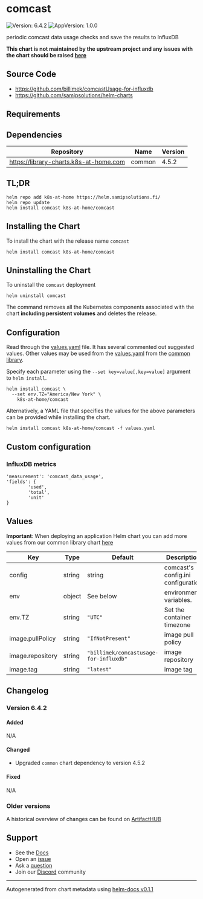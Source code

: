# comcast

![Version: 6.4.2](https://img.shields.io/badge/Version-6.4.2-informational?style=flat-square) ![AppVersion: 1.0.0](https://img.shields.io/badge/AppVersion-1.0.0-informational?style=flat-square)

periodic comcast data usage checks and save the results to InfluxDB

**This chart is not maintained by the upstream project and any issues with the chart should be raised [here](https://github.com/samipsolutions/helm-charts/issues/new/choose)**

## Source Code

* <https://github.com/billimek/comcastUsage-for-influxdb>
* <https://github.com/samipsolutions/helm-charts>

## Requirements

## Dependencies

| Repository | Name | Version |
|------------|------|---------|
| https://library-charts.k8s-at-home.com | common | 4.5.2 |

## TL;DR

```console
helm repo add k8s-at-home https://helm.samipsolutions.fi/
helm repo update
helm install comcast k8s-at-home/comcast
```

## Installing the Chart

To install the chart with the release name `comcast`

```console
helm install comcast k8s-at-home/comcast
```

## Uninstalling the Chart

To uninstall the `comcast` deployment

```console
helm uninstall comcast
```

The command removes all the Kubernetes components associated with the chart **including persistent volumes** and deletes the release.

## Configuration

Read through the [values.yaml](./values.yaml) file. It has several commented out suggested values.
Other values may be used from the [values.yaml](https://github.com/k8s-at-home/library-charts/tree/main/charts/stable/common/values.yaml) from the [common library](https://github.com/k8s-at-home/library-charts/tree/main/charts/stable/common).

Specify each parameter using the `--set key=value[,key=value]` argument to `helm install`.

```console
helm install comcast \
  --set env.TZ="America/New York" \
    k8s-at-home/comcast
```

Alternatively, a YAML file that specifies the values for the above parameters can be provided while installing the chart.

```console
helm install comcast k8s-at-home/comcast -f values.yaml
```

## Custom configuration

### InfluxDB metrics
```
'measurement': 'comcast_data_usage',
'fields': {
        'used',
        'total',
        'unit'
}
```

## Values

**Important**: When deploying an application Helm chart you can add more values from our common library chart [here](https://github.com/k8s-at-home/library-charts/tree/main/charts/stable/common)

| Key | Type | Default | Description |
|-----|------|---------|-------------|
| config | string | string | comcast's config.ini configuration |
| env | object | See below | environment variables. |
| env.TZ | string | `"UTC"` | Set the container timezone |
| image.pullPolicy | string | `"IfNotPresent"` | image pull policy |
| image.repository | string | `"billimek/comcastusage-for-influxdb"` | image repository |
| image.tag | string | `"latest"` | image tag |

## Changelog

### Version 6.4.2

#### Added

N/A

#### Changed

* Upgraded `common` chart dependency to version 4.5.2

#### Fixed

N/A

### Older versions

A historical overview of changes can be found on [ArtifactHUB](https://artifacthub.io/packages/helm/k8s-at-home/comcast?modal=changelog)

## Support

- See the [Docs](https://docs.k8s-at-home.com/our-helm-charts/getting-started/)
- Open an [issue](https://github.com/samipsolutions/helm-charts/issues/new/choose)
- Ask a [question](https://github.com/k8s-at-home/organization/discussions)
- Join our [Discord](https://discord.gg/sTMX7Vh) community

----------------------------------------------
Autogenerated from chart metadata using [helm-docs v0.1.1](https://github.com/k8s-at-home/helm-docs/releases/v0.1.1)
